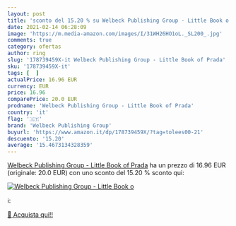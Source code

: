 ```yaml
---
layout: post
title: 'sconto del 15.20 % su Welbeck Publishing Group - Little Book o  '
date: 2021-02-14 06:28:09
image: 'https://m.media-amazon.com/images/I/31WH26HO1oL._SL200_.jpg'
comments: true
category: ofertas
author: ring
slug: '178739459X-it Welbeck Publishing Group - Little Book of Prada'
sku: '178739459X-it'
tags: [  ]
actualPrice: 16.96 EUR
currency: EUR
price: 16.96
comparePrice: 20.0 EUR
prodname: 'Welbeck Publishing Group - Little Book of Prada'
country: 'it'
flag: '🇮🇹'
brand: 'Welbeck Publishing Group'
buyurl: 'https://www.amazon.it/dp/178739459X/?tag=tolees00-21'
descuento: '15.20'
average: '15.4673134328359'
---
```


[Welbeck Publishing Group - Little Book of Prada](https://www.amazon.it/dp/178739459X/?tag=tolees00-21) ha un prezzo di 16.96 EUR (originale: 20.0 EUR) con uno sconto del 15.20 % sconto qui:

[![Welbeck Publishing Group - Little Book o](https://m.media-amazon.com/images/I/31WH26HO1oL._SL200_.jpg)](https://www.amazon.it/dp/178739459X/?tag=tolees00-21)

ℹ️:


[🛒 Acquista qui!!](https://www.amazon.it/dp/178739459X/?tag=tolees00-21)
